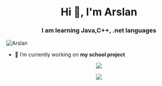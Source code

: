 <h1 align="center">Hi 👋, I'm Arslan</h1>
<h3 align="center">I am learning Java,C++, .net languages </h3>

<p align="left"> <img src="https://www.google.com/url?sa=i&url=https%3A%2F%2Fjaxenter.com%2Finterview-programmer-life-161818.html&psig=AOvVaw3G90c9UbuL_wTWvMwMQAUu&ust=1613282178699000&source=images&cd=vfe&ved=0CAIQjRxqFwoTCLDGwcuW5u4CFQAAAAAdAAAAABAD" alt="Arslan" /> </p>

- 🔭 I’m currently working on **my school project**

<p align="center"> <img src="https://readme-stats-cfgj2cxdy.vercel.app/api?username=arslanalimov&count_private=true&show_icons=true&theme=midnight-purple" /> </p>
<p align="center">  <img src="https://readme-stats-cfgj2cxdy.vercel.app/api/top-langs/?username=arslanalimov&hide=php&theme=midnight-purple" /> </p>
